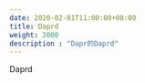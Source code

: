 ```yaml
---
date: 2020-02-01T11:00:00+08:00
title: Daprd
weight: 2000
description : "Dapr的Daprd"
---
```




Daprd



